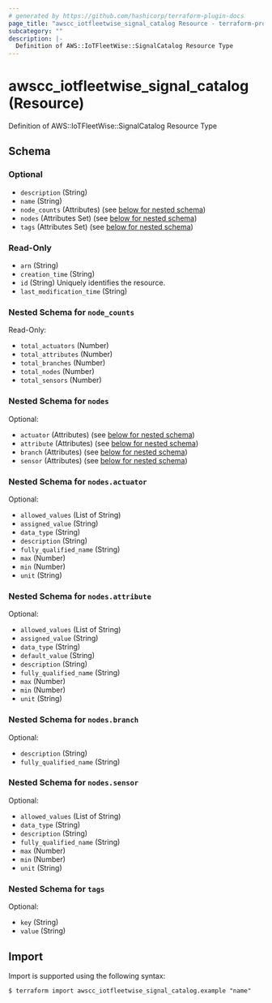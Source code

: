 ```yaml
---
# generated by https://github.com/hashicorp/terraform-plugin-docs
page_title: "awscc_iotfleetwise_signal_catalog Resource - terraform-provider-awscc"
subcategory: ""
description: |-
  Definition of AWS::IoTFleetWise::SignalCatalog Resource Type
---
```


# awscc_iotfleetwise_signal_catalog (Resource)

Definition of AWS::IoTFleetWise::SignalCatalog Resource Type



<!-- schema generated by tfplugindocs -->
## Schema

### Optional

- `description` (String)
- `name` (String)
- `node_counts` (Attributes) (see [below for nested schema](#nestedatt--node_counts))
- `nodes` (Attributes Set) (see [below for nested schema](#nestedatt--nodes))
- `tags` (Attributes Set) (see [below for nested schema](#nestedatt--tags))

### Read-Only

- `arn` (String)
- `creation_time` (String)
- `id` (String) Uniquely identifies the resource.
- `last_modification_time` (String)

<a id="nestedatt--node_counts"></a>
### Nested Schema for `node_counts`

Read-Only:

- `total_actuators` (Number)
- `total_attributes` (Number)
- `total_branches` (Number)
- `total_nodes` (Number)
- `total_sensors` (Number)


<a id="nestedatt--nodes"></a>
### Nested Schema for `nodes`

Optional:

- `actuator` (Attributes) (see [below for nested schema](#nestedatt--nodes--actuator))
- `attribute` (Attributes) (see [below for nested schema](#nestedatt--nodes--attribute))
- `branch` (Attributes) (see [below for nested schema](#nestedatt--nodes--branch))
- `sensor` (Attributes) (see [below for nested schema](#nestedatt--nodes--sensor))

<a id="nestedatt--nodes--actuator"></a>
### Nested Schema for `nodes.actuator`

Optional:

- `allowed_values` (List of String)
- `assigned_value` (String)
- `data_type` (String)
- `description` (String)
- `fully_qualified_name` (String)
- `max` (Number)
- `min` (Number)
- `unit` (String)


<a id="nestedatt--nodes--attribute"></a>
### Nested Schema for `nodes.attribute`

Optional:

- `allowed_values` (List of String)
- `assigned_value` (String)
- `data_type` (String)
- `default_value` (String)
- `description` (String)
- `fully_qualified_name` (String)
- `max` (Number)
- `min` (Number)
- `unit` (String)


<a id="nestedatt--nodes--branch"></a>
### Nested Schema for `nodes.branch`

Optional:

- `description` (String)
- `fully_qualified_name` (String)


<a id="nestedatt--nodes--sensor"></a>
### Nested Schema for `nodes.sensor`

Optional:

- `allowed_values` (List of String)
- `data_type` (String)
- `description` (String)
- `fully_qualified_name` (String)
- `max` (Number)
- `min` (Number)
- `unit` (String)



<a id="nestedatt--tags"></a>
### Nested Schema for `tags`

Optional:

- `key` (String)
- `value` (String)

## Import

Import is supported using the following syntax:

```shell
$ terraform import awscc_iotfleetwise_signal_catalog.example "name"
```

